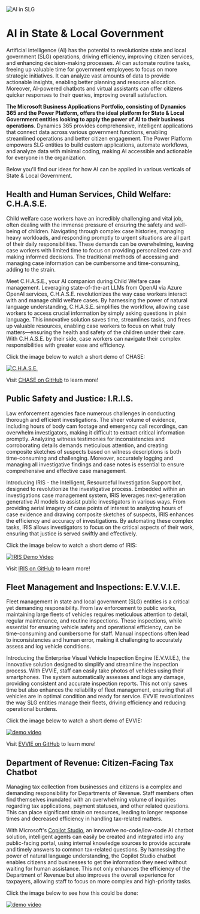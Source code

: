 ![AI in SLG](https://i.imgur.com/eIMeQtw.png)
# AI in State & Local Government
Artificial intelligence (AI) has the potential to revolutionize state and local government (SLG) operations, driving efficiency, improving citizen services, and enhancing decision-making processes. AI can automate routine tasks, freeing up valuable time for government employees to focus on more strategic initiatives. It can analyze vast amounts of data to provide actionable insights, enabling better planning and resource allocation. Moreover, AI-powered chatbots and virtual assistants can offer citizens quicker responses to their queries, improving overall satisfaction.

**The Microsoft Business Applications Portfolio, consisting of Dynamics 365 and the Power Platform, offers the ideal platform for State & Local Government entities looking to apply the power of AI to their business operations**. Dynamics 365 provides comprehensive, intelligent applications that connect data across various government functions, enabling streamlined operations and better citizen engagement. The Power Platform empowers SLG entities to build custom applications, automate workflows, and analyze data with minimal coding, making AI accessible and actionable for everyone in the organization.

Below you'll find our ideas for how AI can be applied in various verticals of State & Local Government.

## Health and Human Services, Child Welfare: C.H.A.S.E.
Child welfare case workers have an incredibly challenging and vital job, often dealing with the immense pressure of ensuring the safety and well-being of children. Navigating through complex case histories, managing heavy workloads, and responding promptly to urgent situations are all part of their daily responsibilities. These demands can be overwhelming, leaving case workers with limited time to focus on providing personalized care and making informed decisions. The traditional methods of accessing and managing case information can be cumbersome and time-consuming, adding to the strain.

Meet C.H.A.S.E., your AI companion during Child Welfare case management. Leveraging state-of-the-art LLMs from OpenAI via Azure OpenAI services, C.H.A.S.E. revolutionizes the way case workers interact with and manage child welfare cases. By harnessing the power of natural language understanding, C.H.A.S.E. simplifies the workflow, allowing case workers to access crucial information by simply asking questions in plain language. This innovative solution saves time, streamlines tasks, and frees up valuable resources, enabling case workers to focus on what truly matters—ensuring the health and safety of the children under their care. With C.H.A.S.E. by their side, case workers can navigate their complex responsibilities with greater ease and efficiency.

Click the image below to watch a short demo of CHASE:

[![C.H.A.S.E.](https://i.imgur.com/YJlX5Qr.png)](https://youtu.be/m9gf5ts_RIk)

Visit [CHASE on GitHub](https://aka.ms/chase-ai) to learn more!

## Public Safety and Justice: I.R.I.S.
Law enforcement agencies face numerous challenges in conducting thorough and efficient investigations. The sheer volume of evidence, including hours of body cam footage and emergency call recordings, can overwhelm investigators, making it difficult to extract critical information promptly. Analyzing witness testimonies for inconsistencies and corroborating details demands meticulous attention, and creating composite sketches of suspects based on witness descriptions is both time-consuming and challenging. Moreover, accurately logging and managing all investigative findings and case notes is essential to ensure comprehensive and effective case management.

Introducing IRIS - the Intelligent, Resourceful Investigation Support bot, designed to revolutionize the investigative process. Embedded within an investigations case management system, IRIS leverages next-generation generative AI models to assist public investigators in various ways. From providing aerial imagery of case points of interest to analyzing hours of case evidence and drawing composite sketches of suspects, IRIS enhances the efficiency and accuracy of investigations. By automating these complex tasks, IRIS allows investigators to focus on the critical aspects of their work, ensuring that justice is served swiftly and effectively.

Click the image below to watch a short demo of IRIS:

[![IRIS Demo Video](https://i.imgur.com/hPlxqDv.png)](https://youtu.be/xZUZtMX8tc4)

Visit [IRIS on GitHub](https://aka.ms/iris-ai) to learn more!

## Fleet Management and Inspections: E.V.V.I.E.
Fleet management in state and local government (SLG) entities is a critical yet demanding responsibility. From law enforcement to public works, maintaining large fleets of vehicles requires meticulous attention to detail, regular maintenance, and routine inspections. These inspections, while essential for ensuring vehicle safety and operational efficiency, can be time-consuming and cumbersome for staff. Manual inspections often lead to inconsistencies and human error, making it challenging to accurately assess and log vehicle conditions.

Introducing the Enterprise Visual Vehicle Inspection Engine (E.V.V.I.E.), the innovative solution designed to simplify and streamline the inspection process. With EVVIE, staff can easily take photos of vehicles using their smartphones. The system automatically assesses and logs any damage, providing consistent and accurate inspection reports. This not only saves time but also enhances the reliability of fleet management, ensuring that all vehicles are in optimal condition and ready for service. EVVIE revolutionizes the way SLG entities manage their fleets, driving efficiency and reducing operational burdens.

Click the image below to watch a short demo of EVVIE:

[![demo video](https://i.imgur.com/iNToam3.png)](https://youtu.be/Kw98NkFkoXI)

Visit [EVVIE on GitHub](https://aka.ms/evvie) to learn more!

## Department of Revenue: Citizen-Facing Tax Chatbot
Managing tax collection from businesses and citizens is a complex and demanding responsibility for Departments of Revenue. Staff members often find themselves inundated with an overwhelming volume of inquiries regarding tax applications, payment statuses, and other related questions. This can place significant strain on resources, leading to longer response times and decreased efficiency in handling tax-related matters.

With Microsoft's [Copilot Studio](https://www.microsoft.com/en-us/microsoft-copilot/microsoft-copilot-studio), an innovative no-code/low-code AI chatbot solution, intelligent agents can easily be created and integrated into any public-facing portal, using internal knowledge sources to provide accurate and timely answers to common tax-related questions. By harnessing the power of natural language understanding, the Copilot Studio chatbot enables citizens and businesses to get the information they need without waiting for human assistance. This not only enhances the efficiency of the Department of Revenue but also improves the overall experience for taxpayers, allowing staff to focus on more complex and high-priority tasks.

Click the image below to see how this could be done:

[![demo video](https://i.imgur.com/v7Tm7kR.png)](https://youtu.be/CuHNL1TgfB0)